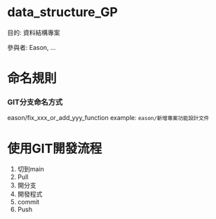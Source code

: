 # data_structure_GP
目的: 資料結構專案

參與者: Eason, ...

# 命名規則

### GIT分支命名方式
eason/fix_xxx_or_add_yyy_function
example:
`eason/新增專案功能設計文件`

# 使用GIT開發流程

1. 切到main
2. Pull
3. 開分支
4. 開發程式
5. commit
6. Push

